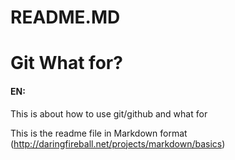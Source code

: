# README.MD

# Git What for?
#### EN: 
This is about how to use git/github and what for

This is the readme file in Markdown format (http://daringfireball.net/projects/markdown/basics)


